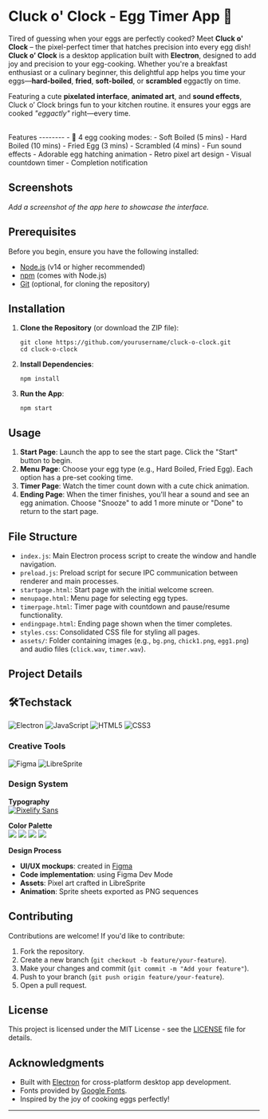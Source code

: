 Cluck o' Clock - Egg Timer App 🐣 
===================
Tired of guessing when your eggs are perfectly cooked? Meet **Cluck o' Clock** – the pixel-perfect timer that hatches precision into every egg dish!
<br>
**Cluck o’ Clock** is a  desktop application built with **Electron**, designed to add joy and precision to your egg-cooking. Whether you're a breakfast enthusiast or a culinary beginner, this delightful app helps you time your eggs—**hard-boiled**, **fried**, **soft-boiled**, or **scrambled** eggactly on time.

Featuring a cute **pixelated interface**, **animated art**, and **sound effects**, Cluck o’ Clock brings fun to your kitchen routine. it ensures your eggs are cooked *"eggactly"* right—every time.


<br>
Features
--------
- 🍳 4 egg cooking modes:
          - Soft Boiled (5 mins)
          - Hard Boiled (10 mins)
          - Fried Egg (3 mins)
          - Scrambled (4 mins)
-  Fun sound effects
-  Adorable egg hatching animation
-  Retro pixel art design
-  Visual countdown timer
-  Completion notification

Screenshots
-----------

*Add a screenshot of the app here to showcase the interface.*

Prerequisites
-------------

Before you begin, ensure you have the following installed:

-   [Node.js](https://nodejs.org/) (v14 or higher recommended)
-   [npm](https://www.npmjs.com/) (comes with Node.js)
-   [Git](https://git-scm.com/) (optional, for cloning the repository)

Installation
------------

1.  **Clone the Repository** (or download the ZIP file):

    ```
    git clone https://github.com/yourusername/cluck-o-clock.git
    cd cluck-o-clock

    ```

2.  **Install Dependencies**:

    ```
    npm install

    ```

3.  **Run the App**:

    ```
    npm start

    ```

Usage
-----

1.  **Start Page**: Launch the app to see the start page. Click the "Start" button to begin.
2.  **Menu Page**: Choose your egg type (e.g., Hard Boiled, Fried Egg). Each option has a pre-set cooking time.
3.  **Timer Page**: Watch the timer count down with a cute chick animation.
4.  **Ending Page**: When the timer finishes, you'll hear a sound and see an egg animation. Choose "Snooze" to add 1 more minute or "Done" to return to the start page.

File Structure
--------------

-   `index.js`: Main Electron process script to create the window and handle navigation.
-   `preload.js`: Preload script for secure IPC communication between renderer and main processes.
-   `startpage.html`: Start page with the initial welcome screen.
-   `menupage.html`: Menu page for selecting egg types.
-   `timerpage.html`: Timer page with countdown and pause/resume functionality.
-   `endingpage.html`: Ending page shown when the timer completes.
-   `styles.css`: Consolidated CSS file for styling all pages.
-   `assets/`: Folder containing images (e.g., `bg.png`, `chick1.png`, `egg1.png`) and audio files (`click.wav`, `timer.wav`).

Project Details
---------------
## 🛠Techstack
![Electron](https://img.shields.io/badge/Electron-2B2E3A?style=for-the-badge&logo=electron&logoColor=9FEAF9)
![JavaScript](https://img.shields.io/badge/JavaScript-F7DF1E?style=for-the-badge&logo=javascript&logoColor=black)
![HTML5](https://img.shields.io/badge/HTML5-E34F26?style=for-the-badge&logo=html5&logoColor=white)
![CSS3](https://img.shields.io/badge/CSS3-1572B6?style=for-the-badge&logo=css3&logoColor=white)

### Creative Tools
![Figma](https://img.shields.io/badge/Figma-F24E1E?style=for-the-badge&logo=figma&logoColor=white)
![LibreSprite](https://img.shields.io/badge/LibreSprite-642CA9?style=for-the-badge&logo=aseprite&logoColor=white)

### Design System
**Typography**  
[![Pixelify Sans](https://img.shields.io/badge/Font-Pixelify_Sans-FFE979?style=flat-square&logo=google-fonts&logoColor=white)](https://fonts.google.com/specimen/Pixelify+Sans)

**Color Palette**  
<img src="https://img.shields.io/badge/FFE979-Sunny_Yellow?style=for-the-badge&color=FFE979"/>  <img src="https://img.shields.io/badge/F8BA03-Golden_Orange?style=for-the-badge&color=F8BA03"/>  <img src="https://img.shields.io/badge/F47730-Accent_Orange?style=for-the-badge&color=F47730"/>  <img src="https://img.shields.io/badge/512B22-Dark_Brown?style=for-the-badge&color=512B22"/>


**Design Process**  
- **UI/UX mockups**: created in [Figma](https://figma.com)  
- **Code implementation**: using Figma Dev Mode
- **Assets**: Pixel art crafted in LibreSprite
- **Animation**: Sprite sheets exported as PNG sequences

Contributing
------------

Contributions are welcome! If you'd like to contribute:

1.  Fork the repository.
2.  Create a new branch (`git checkout -b feature/your-feature`).
3.  Make your changes and commit (`git commit -m "Add your feature"`).
4.  Push to your branch (`git push origin feature/your-feature`).
5.  Open a pull request.

License
-------

This project is licensed under the MIT License - see the [LICENSE](https://grok.com/chat/LICENSE) file for details.

Acknowledgments
---------------

-   Built with [Electron](https://www.electronjs.org/) for cross-platform desktop app development.
-   Fonts provided by [Google Fonts](https://fonts.google.com/).
-   Inspired by the joy of cooking eggs perfectly!

* * * * *

